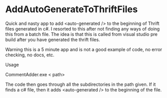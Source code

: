 AddAutoGenerateToThriftFiles
============================

Quick and nasty app to add &lt;auto-generated /> to the beginning of Thrift files generated in c#.  I resorted to this after not finding any ways of doing this from a batch file.  The idea is that this is called from visual studio pre build after you have generated the thrift files.

Warning this is a 5 minute app and is not  a good example of code, no error checking, no docs, etc.


Usage


CommentAdder.exe &lt; path>

The code then goes through all the subdirectories in the path given.  If it finds a c# file, then it adds  &lt;auto-generated /> to the beginning of the file.

